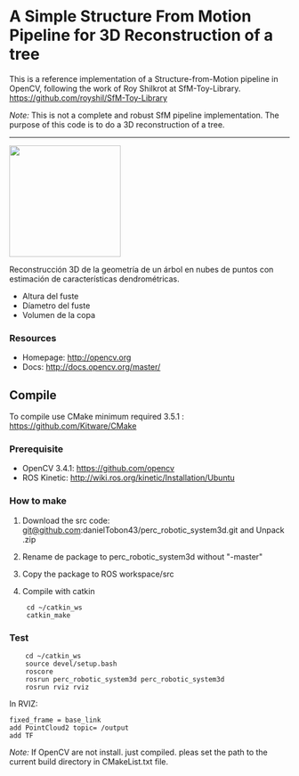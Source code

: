 
# A Simple Structure From Motion Pipeline for 3D Reconstruction of a tree

This is a reference implementation of a Structure-from-Motion pipeline in OpenCV, following the work of Roy Shilkrot at SfM-Toy-Library. https://github.com/royshil/SfM-Toy-Library

*Note:* This is not a complete and robust SfM pipeline implementation. The purpose of this code is to do a 3D reconstruction of a tree. 

----------------------
<img src="https://github.com/danielTobon43/perc_robotic_system3d/tree/master/launch/img.png" align="center" height="200">

Reconstrucción 3D de la geometría de un árbol en nubes de puntos con estimación de características dendrométricas.
* Altura del fuste
* Díametro del fuste
* Volumen de la copa
 

### Resources

* Homepage: <http://opencv.org>
* Docs: <http://docs.opencv.org/master/>

## Compile

To compile use CMake minimum required 3.5.1 : https://github.com/Kitware/CMake

### Prerequisite
- OpenCV 3.4.1: https://github.com/opencv
- ROS Kinetic: http://wiki.ros.org/kinetic/Installation/Ubuntu


### How to make
1. Download the src code: git@github.com:danielTobon43/perc_robotic_system3d.git and Unpack .zip
2. Rename de package to perc_robotic_system3d without "-master"
3. Copy the package to ROS workspace/src
4. Compile with catkin
   
		cd ~/catkin_ws
		catkin_make
	 
### Test
		cd ~/catkin_ws
		source devel/setup.bash
		roscore
		rosrun perc_robotic_system3d perc_robotic_system3d
		rosrun rviz rviz

In RVIZ:

	fixed_frame = base_link
	add PointCloud2 topic= /output
	add TF

*Note:*
If OpenCV are not install. just compiled. pleas set the path to the current build directory in CMakeList.txt file.



